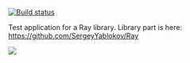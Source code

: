 [![Build status](https://ci.appveyor.com/api/projects/status/qbejapmgytnx7xu0/branch/master?svg=true)](https://ci.appveyor.com/project/SerhiiY/raydemo-pmomm/branch/master)

Test application for a Ray library.
Library part is here: https://github.com/SergeyYablokov/Ray

![](test.gif)
